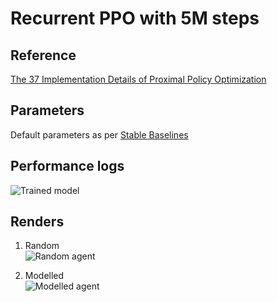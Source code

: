 # Recurrent PPO with 5M steps

## Reference
[The 37 Implementation Details of Proximal Policy Optimization](https://iclr-blog-track.github.io/2022/03/25/ppo-implementation-details/)

## Parameters
Default parameters as per [Stable Baselines](https://sb3-contrib.readthedocs.io/en/master/modules/ppo_recurrent.html)

## Performance logs
![Trained model](https://github.com/SwamiKannan/Reinforcement-Learning/blob/main/Stable%20baselines/Breakout-v0/PPO_5000000/logs/Tensorboard.png)

## Renders
1. Random <br>
![Random agent](https://github.com/SwamiKannan/Reinforcement-Learning/blob/main/Stable%20baselines/Breakout-v0/RecurrentPPO_5000000/render/random.gif)

2. Modelled <br>
![Modelled agent](https://github.com/SwamiKannan/Reinforcement-Learning/blob/main/Stable%20baselines/Breakout-v0/RecurrentPPO_5000000//render/Modelled.gif)
